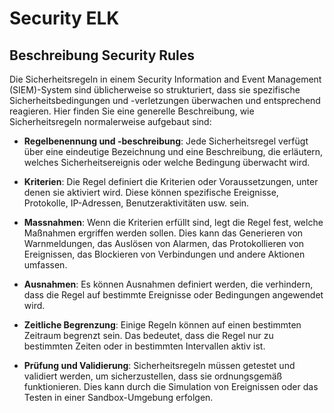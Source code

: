 # Security ELK 

## Beschreibung Security Rules

Die Sicherheitsregeln in einem Security Information and Event Management (SIEM)-System sind üblicherweise so strukturiert, dass sie spezifische Sicherheitsbedingungen und -verletzungen überwachen und entsprechend reagieren. Hier finden Sie eine generelle Beschreibung, wie Sicherheitsregeln normalerweise aufgebaut sind:

- **Regelbenennung und -beschreibung**: Jede Sicherheitsregel verfügt über eine eindeutige Bezeichnung und eine Beschreibung, die erläutern, welches Sicherheitsereignis oder welche Bedingung überwacht wird.  


- **Kriterien**: Die Regel definiert die Kriterien oder Voraussetzungen, unter denen sie aktiviert wird. Diese können spezifische Ereignisse, Protokolle, IP-Adressen, Benutzeraktivitäten usw. sein.


- **Massnahmen**: Wenn die Kriterien erfüllt sind, legt die Regel fest, welche Maßnahmen ergriffen werden sollen. Dies kann das Generieren von Warnmeldungen, das Auslösen von Alarmen, das Protokollieren von Ereignissen, das Blockieren von Verbindungen und andere Aktionen umfassen.


- **Ausnahmen**: Es können Ausnahmen definiert werden, die verhindern, dass die Regel auf bestimmte Ereignisse oder Bedingungen angewendet wird.


- **Zeitliche Begrenzung**: Einige Regeln können auf einen bestimmten Zeitraum begrenzt sein. Das bedeutet, dass die Regel nur zu bestimmten Zeiten oder in bestimmten Intervallen aktiv ist.


- **Prüfung und Validierung**: Sicherheitsregeln müssen getestet und validiert werden, um sicherzustellen, dass sie ordnungsgemäß funktionieren. Dies kann durch die Simulation von Ereignissen oder das Testen in einer Sandbox-Umgebung erfolgen.

